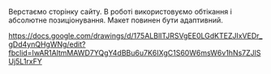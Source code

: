 Верстаємо сторінку сайту.
В роботі використовуємо обтікання і абсолютне позиціонування.
Макет повинен бути адаптивний.

https://docs.google.com/drawings/d/175ALBlITJRSVgEE0LGdKTEZJIxVEDr_gDd4ynQHgWNg/edit?fbclid=IwAR1AltmMAWD7YQgY4dBBu6u7K6IXgC1S60W6msW6v1hNs7ZJlSUj5L1rxFY

